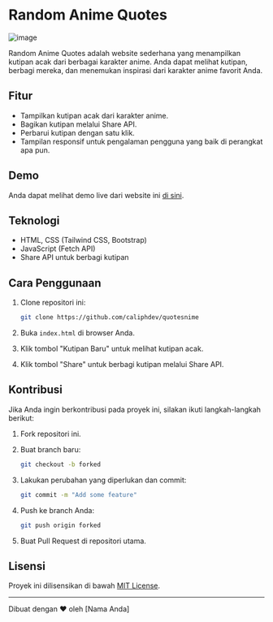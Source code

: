 # Random Anime Quotes

![image](https://telegra.ph/file/91f79f68efb61bf65f893.png)


Random Anime Quotes adalah website sederhana yang menampilkan kutipan acak dari berbagai karakter anime. Anda dapat melihat kutipan, berbagi mereka, dan menemukan inspirasi dari karakter anime favorit Anda.

## Fitur

- Tampilkan kutipan acak dari karakter anime.
- Bagikan kutipan melalui Share API.
- Perbarui kutipan dengan satu klik.
- Tampilan responsif untuk pengalaman pengguna yang baik di perangkat apa pun.

## Demo

Anda dapat melihat demo live dari website ini [di sini](https://caliphdev.github.io/quotesnime/).

## Teknologi

- HTML, CSS (Tailwind CSS, Bootstrap)
- JavaScript (Fetch API)
- Share API untuk berbagi kutipan

## Cara Penggunaan

1. Clone repositori ini:

   ```bash
   git clone https://github.com/caliphdev/quotesnime
   ```

2. Buka `index.html` di browser Anda.

3. Klik tombol "Kutipan Baru" untuk melihat kutipan acak.

4. Klik tombol "Share" untuk berbagi kutipan melalui Share API.

## Kontribusi

Jika Anda ingin berkontribusi pada proyek ini, silakan ikuti langkah-langkah berikut:

1. Fork repositori ini.

2. Buat branch baru:

   ```bash
   git checkout -b forked
   ```

3. Lakukan perubahan yang diperlukan dan commit:

   ```bash
   git commit -m "Add some feature"
   ```

4. Push ke branch Anda:

   ```bash
   git push origin forked
   ```

5. Buat Pull Request di repositori utama.

## Lisensi

Proyek ini dilisensikan di bawah [MIT License](LICENSE).

---

Dibuat dengan ❤️ oleh [Nama Anda]
